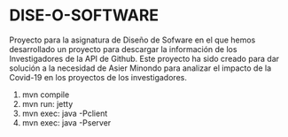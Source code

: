 # DISE-O-SOFTWARE

Proyecto para la asignatura de Diseño de Sofware en el que hemos desarrollado un proyecto para descargar la información de los Investigadores de la API de Github.
Este proyecto ha sido creado para dar solución a la necesidad de Asier Minondo para analizar el impacto de la Covid-19 en los proyectos de los investigadores. 

1. mvn compile
2. mvn run: jetty
3. mvn exec: java -Pclient
4. mvn exec: java -Pserver